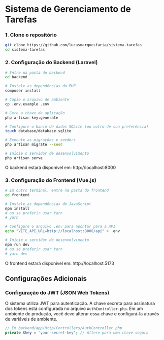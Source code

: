 # Sistema de Gerenciamento de Tarefas


### 1. Clone o repositório

```bash
git clone https://github.com/lucasmarquesfaria/sistema-tarefas
cd sistema-tarefas
```

### 2. Configuração do Backend (Laravel)

```bash
# Entre na pasta do backend
cd backend

# Instale as dependências do PHP
composer install

# Copie o arquivo de ambiente
cp .env.example .env

# Gere a chave da aplicação
php artisan key:generate

# Configure o banco de dados SQLite (ou outro de sua preferência)
touch database/database.sqlite

# Execute as migrações e seeders
php artisan migrate --seed

# Inicie o servidor de desenvolvimento
php artisan serve
```

O backend estará disponível em: http://localhost:8000

### 3. Configuração do Frontend (Vue.js)

```bash
# Em outro terminal, entre na pasta do frontend
cd frontend

# Instale as dependências do JavaScript
npm install
# ou se preferir usar Yarn
# yarn

# Configure o arquivo .env para apontar para a API
echo "VITE_API_URL=http://localhost:8000/api" > .env

# Inicie o servidor de desenvolvimento
npm run dev
# ou se preferir usar Yarn
# yarn dev
```

O frontend estará disponível em: http://localhost:5173

## Configurações Adicionais

### Configuração do JWT (JSON Web Tokens)

O sistema utiliza JWT para autenticação. A chave secreta para assinatura dos tokens está configurada no arquivo `AuthController.php`. Em um ambiente de produção, você deve alterar essa chave e configurá-la através de variáveis de ambiente.

```php
// Em backend/app/Http/Controllers/AuthController.php
private $key = 'your-secret-key'; // Altere para uma chave segura
